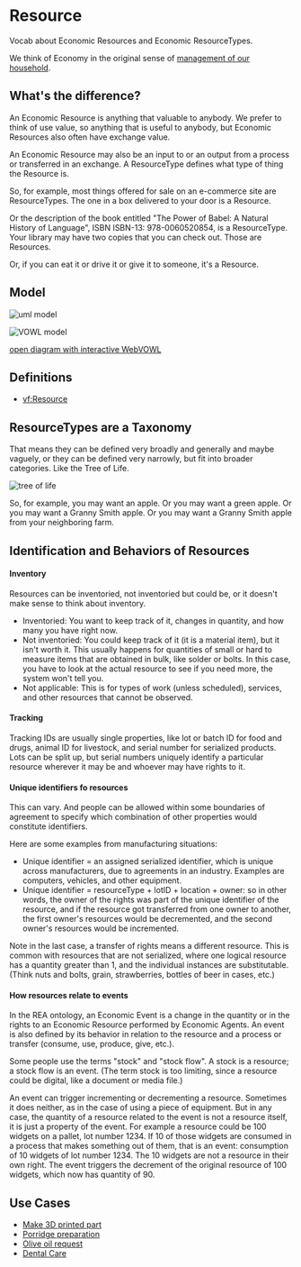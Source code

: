 # Resource
Vocab about Economic Resources and Economic ResourceTypes.

We think of Economy in the original sense of [management of our household](https://en.wikipedia.org/wiki/Economy).

## What's the difference?

An Economic Resource is anything that valuable to anybody. We prefer to think of use value, so anything that is useful to anybody, but Economic Resources also often have exchange value.

An Economic Resource may also be an input to or an output from a process or transferred in an exchange.
A ResourceType defines what type of thing the Resource is.

So, for example, most things offered for sale on an e-commerce site are ResourceTypes.
The one in a box delivered to your door is a Resource.

Or the description of the book entitled "The Power of Babel: A Natural History of Language", ISBN ISBN-13: 978-0060520854,
is a ResourceType. Your library may have two copies that you can check out. Those are Resources.

Or, if you can eat it or drive it or give it to someone, it's a Resource.

## Model

![uml model](https://raw.githubusercontent.com/valueflows/resource/master/images/uml.png)

![VOWL model](https://raw.githubusercontent.com/valueflows/resource/master/images/vowl.png)

[open diagram with interactive WebVOWL](http://vowl.visualdataweb.org/webvowl/index.html#iri=https://raw.githubusercontent.com/valueflows/resource/master/resource.ttl)

## Definitions

* [vf:Resource](https://github.com/valueflows/resource/blob/master/Resource.md)

## ResourceTypes are a Taxonomy

That means they can be defined very broadly and generally and maybe vaguely, or they can be defined very narrowly,
but fit into broader categories. Like the Tree of Life.

![tree of life](https://upload.wikimedia.org/wikipedia/commons/thumb/7/70/Phylogenetic_tree.svg/450px-Phylogenetic_tree.svg.png)

So, for example, you may want an apple. Or you may want a green apple. Or you may want a Granny Smith apple.
Or you may want a Granny Smith apple from your neighboring farm.

## Identification and Behaviors of Resources

#### Inventory

Resources can be inventoried, not inventoried but could be, or it doesn't make sense to think about inventory.
* Inventoried: You want to keep track of it, changes in quantity, and how many you have right now.
* Not inventoried: You could keep track of it (it is a material item), but it isn't worth it.  This usually happens for quantities of small or hard to measure items that are obtained in bulk, like solder or bolts.  In this case, you have to look at the actual resource to see if you need more, the system won't tell you.
* Not applicable: This is for types of work (unless scheduled), services, and other resources that cannot be observed.

#### Tracking

Tracking IDs are usually single properties, like lot or batch ID for food and drugs, animal ID for livestock, and serial number for serialized products. Lots can be split up, but serial numbers uniquely identify a particular resource wherever it may be and whoever may have rights to it.

#### Unique identifiers fo resources

This can vary.  And people can be allowed within some boundaries of agreement to specify which combination of other properties would constitute identifiers.

Here are some examples from manufacturing situations:

* Unique identifier = an assigned serialized identifier, which is unique across manufacturers, due to agreements in an industry.  Examples are computers, vehicles, and other equipment.
* Unique identifier = resourceType + lotID + location + owner: so in other words, the owner of the rights was part of the unique identifier of the resource, and if the resource got transferred from one owner to another, the first owner's resources would be decremented, and the second owner's resources would be incremented. 

Note in the last case, a transfer of rights means a different resource. This is common with resources that are not serialized, where one logical resource has a quantity greater than 1, and the individual instances are substitutable. (Think nuts and bolts, grain, strawberries, bottles of beer in cases, etc.)

#### How resources relate to events

In the REA ontology, an Economic Event is a change in the quantity or in the rights to an Economic Resource performed by Economic Agents. An event is also defined by its behavior in relation to the resource and a process or transfer (consume, use, produce, give, etc.).

Some people use the terms "stock" and "stock flow".  A stock is a resource; a stock flow is an event. (The term stock is too limiting, since a resource could be digital, like a document or media file.)  

An event can trigger incrementing or decrementing a resource.  Sometimes it does neither, as in the case of using a piece of equipment.  But in any case, the quantity of a resource related to the event is not a resource itself, it is just a property of the event.  For example a resource could be 100 widgets on a pallet, lot number 1234.  If 10 of those widgets are consumed in a process that makes something out of them, that is an event: consumption of 10 widgets of lot number 1234.  The 10 widgets are not a resource in their own right.  The event triggers the decrement of the original resource of 100 widgets, which now has quantity of 90.

## Use Cases

* [Make 3D printed part](https://github.com/valueflows/valueflows/blob/master/use-cases/make-3d-printed-part.md)
* [Porridge preparation](https://github.com/valueflows/valueflows/blob/master/use-cases/porridge-preparation.md)
* [Olive oil request](https://github.com/valueflows/valueflows/blob/master/use-cases/olive-oil-request.md)
* [Dental Care](https://github.com/valueflows/valueflows/blob/master/use-cases/dental-care.md)

